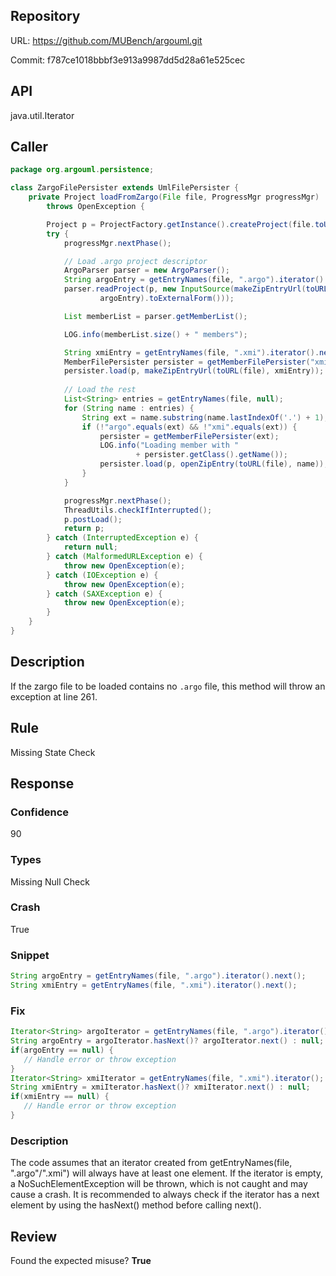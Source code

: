 ## Repository

URL: https://github.com/MUBench/argouml.git

Commit: f787ce1018bbbf3e913a9987dd5d28a61e525cec

## API

java.util.Iterator

## Caller

```java
package org.argouml.persistence;

class ZargoFilePersister extends UmlFilePersister {
    private Project loadFromZargo(File file, ProgressMgr progressMgr)
        throws OpenException {

        Project p = ProjectFactory.getInstance().createProject(file.toURI());
        try {
            progressMgr.nextPhase();

            // Load .argo project descriptor
            ArgoParser parser = new ArgoParser();
            String argoEntry = getEntryNames(file, ".argo").iterator().next();
            parser.readProject(p, new InputSource(makeZipEntryUrl(toURL(file),
                    argoEntry).toExternalForm()));

            List memberList = parser.getMemberList();

            LOG.info(memberList.size() + " members");

            String xmiEntry = getEntryNames(file, ".xmi").iterator().next();
            MemberFilePersister persister = getMemberFilePersister("xmi");
            persister.load(p, makeZipEntryUrl(toURL(file), xmiEntry));
            
            // Load the rest
            List<String> entries = getEntryNames(file, null);
            for (String name : entries) {
                String ext = name.substring(name.lastIndexOf('.') + 1);
                if (!"argo".equals(ext) && !"xmi".equals(ext)) {
                    persister = getMemberFilePersister(ext);
                    LOG.info("Loading member with "
                            + persister.getClass().getName());
                    persister.load(p, openZipEntry(toURL(file), name));
                }
            }

            progressMgr.nextPhase();
            ThreadUtils.checkIfInterrupted();
            p.postLoad();
            return p;
        } catch (InterruptedException e) {
            return null;
        } catch (MalformedURLException e) {
            throw new OpenException(e);
        } catch (IOException e) {
            throw new OpenException(e);
        } catch (SAXException e) {
            throw new OpenException(e);
        }
    }
}

```

## Description

If the zargo file to be loaded contains no `.argo` file, this method will throw an exception at line 261.


## Rule

Missing State Check

## Response

### Confidence

90

### Types

Missing Null Check

### Crash

True

### Snippet

```java
String argoEntry = getEntryNames(file, ".argo").iterator().next();
String xmiEntry = getEntryNames(file, ".xmi").iterator().next();
```

### Fix

```java
Iterator<String> argoIterator = getEntryNames(file, ".argo").iterator();
String argoEntry = argoIterator.hasNext()? argoIterator.next() : null;
if(argoEntry == null) {
   // Handle error or throw exception
}
Iterator<String> xmiIterator = getEntryNames(file, ".xmi").iterator();
String xmiEntry = xmiIterator.hasNext()? xmiIterator.next() : null;
if(xmiEntry == null) {
   // Handle error or throw exception
}
```

### Description

The code assumes that an iterator created from getEntryNames(file, ".argo"/".xmi") will always have at least one element. If the iterator is empty, a NoSuchElementException will be thrown, which is not caught and may cause a crash. It is recommended to always check if the iterator has a next element by using the hasNext() method before calling next().

## Review

Found the expected misuse? **True**

